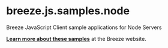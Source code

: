 breeze.js.samples.node
=================

Breeze JavaScript Client sample applications for Node Servers

[**Learn more about these samples**](http://www.breezejs.com/samples) at the Breeze website.
